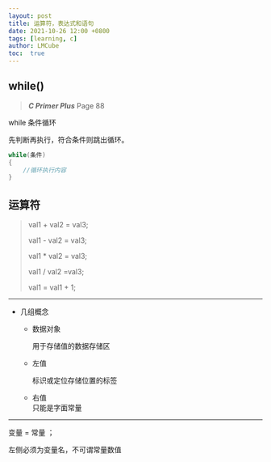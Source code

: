 ```yaml
---
layout: post
title: 运算符，表达式和语句
date: 2021-10-26 12:00 +0800
tags: [learning, c]
author: LMCube
toc:  true
---
```


## while()

> ***C Primer Plus*** Page 88

while 条件循环

先判断再执行，符合条件则跳出循环。

```c
while(条件)
{
	//循环执行内容
}
```



## 运算符

> val1 + val2 = val3;
>
> val1 - val2 = val3;
>
> val1 * val2 = val3;
>
> val1 / val2 =val3;
>
> val1 = val1 + 1;

---

* 几组概念

  * 数据对象

    用于存储值的数据存储区

  * 左值

    标识或定位存储位置的标签
  
  * 右值  
    只能是字面常量

    

---





变量 = 常量 ；

左侧必须为变量名，不可谓常量数值
